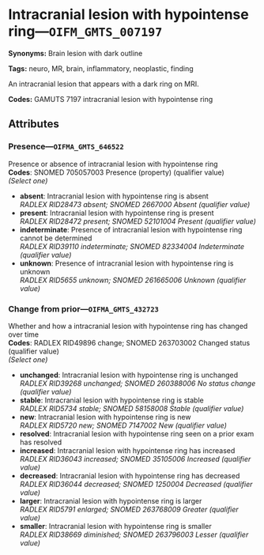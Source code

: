 # Intracranial lesion with hypointense ring—`OIFM_GMTS_007197`

**Synonyms:** Brain lesion with dark outline

**Tags:** neuro, MR, brain, inflammatory, neoplastic, finding

An intracranial lesion that appears with a dark ring on MRI.

**Codes:** GAMUTS 7197 intracranial lesion with hypointense ring

## Attributes

### Presence—`OIFMA_GMTS_646522`

Presence or absence of intracranial lesion with hypointense ring  
**Codes**: SNOMED 705057003 Presence (property) (qualifier value)  
*(Select one)*

- **absent**: Intracranial lesion with hypointense ring is absent  
_RADLEX RID28473 absent; SNOMED 2667000 Absent (qualifier value)_
- **present**: Intracranial lesion with hypointense ring is present  
_RADLEX RID28472 present; SNOMED 52101004 Present (qualifier value)_
- **indeterminate**: Presence of intracranial lesion with hypointense ring cannot be determined  
_RADLEX RID39110 indeterminate; SNOMED 82334004 Indeterminate (qualifier value)_
- **unknown**: Presence of intracranial lesion with hypointense ring is unknown  
_RADLEX RID5655 unknown; SNOMED 261665006 Unknown (qualifier value)_

### Change from prior—`OIFMA_GMTS_432723`

Whether and how a intracranial lesion with hypointense ring has changed over time  
**Codes**: RADLEX RID49896 change; SNOMED 263703002 Changed status (qualifier value)  
*(Select one)*

- **unchanged**: Intracranial lesion with hypointense ring is unchanged  
_RADLEX RID39268 unchanged; SNOMED 260388006 No status change (qualifier value)_
- **stable**: Intracranial lesion with hypointense ring is stable  
_RADLEX RID5734 stable; SNOMED 58158008 Stable (qualifier value)_
- **new**: Intracranial lesion with hypointense ring is new  
_RADLEX RID5720 new; SNOMED 7147002 New (qualifier value)_
- **resolved**: Intracranial lesion with hypointense ring seen on a prior exam has resolved  
- **increased**: Intracranial lesion with hypointense ring has increased  
_RADLEX RID36043 increased; SNOMED 35105006 Increased (qualifier value)_
- **decreased**: Intracranial lesion with hypointense ring has decreased  
_RADLEX RID36044 decreased; SNOMED 1250004 Decreased (qualifier value)_
- **larger**: Intracranial lesion with hypointense ring is larger  
_RADLEX RID5791 enlarged; SNOMED 263768009 Greater (qualifier value)_
- **smaller**: Intracranial lesion with hypointense ring is smaller  
_RADLEX RID38669 diminished; SNOMED 263796003 Lesser (qualifier value)_